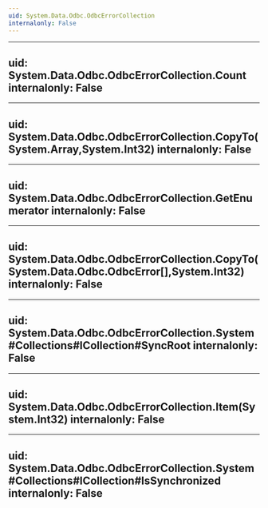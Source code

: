 ```yaml
---
uid: System.Data.Odbc.OdbcErrorCollection
internalonly: False
---
```


---
uid: System.Data.Odbc.OdbcErrorCollection.Count
internalonly: False
---

---
uid: System.Data.Odbc.OdbcErrorCollection.CopyTo(System.Array,System.Int32)
internalonly: False
---

---
uid: System.Data.Odbc.OdbcErrorCollection.GetEnumerator
internalonly: False
---

---
uid: System.Data.Odbc.OdbcErrorCollection.CopyTo(System.Data.Odbc.OdbcError[],System.Int32)
internalonly: False
---

---
uid: System.Data.Odbc.OdbcErrorCollection.System#Collections#ICollection#SyncRoot
internalonly: False
---

---
uid: System.Data.Odbc.OdbcErrorCollection.Item(System.Int32)
internalonly: False
---

---
uid: System.Data.Odbc.OdbcErrorCollection.System#Collections#ICollection#IsSynchronized
internalonly: False
---
